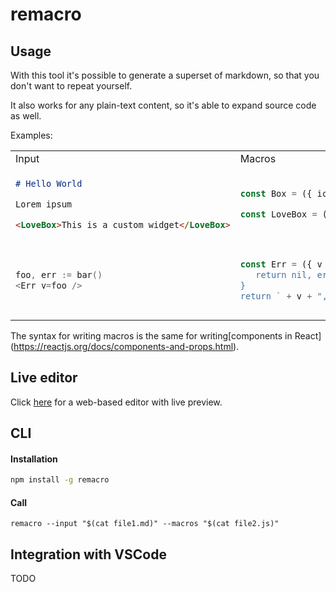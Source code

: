 # remacro

## Usage

With this tool it's possible to generate a superset of markdown, so that you don't want to repeat yourself. 

It also works for any plain-text content, so it's able to expand source code as well.

Examples: 

<table>
<tr>
<td> Input </td> <td> Macros </td> <td> Output </td>
</tr>
<tr>
</td>
<td>

```markdown
# Hello World

Lorem ipsum

<LoveBox>This is a custom widget</LoveBox>
```

</td>
<td>

```javascript
const Box = ({ icon, children }) => "> :" + icon + ": " + children

const LoveBox = ({ children }) => <Box icon="heart">{children}</Box>
```

</td>
<td>

```markdown
# Hello World

Lorem ipsum

> :heart: This is a custom widget
```

</td>
</tr>

<tr>
<td> 

```go
foo, err := bar()
<Err v=foo />
```
  
</td>
<td>

```javascript
const Err = ({ v }) => `if err != nil { 
   return nil, err; 
}
return ` + v + ", nil"
```

</td>
<td>

```go
foo, err := bar()
if err != nil { 
   return nil, err; 
}
return foo, nil
```

</td>
</tr>
</table

The syntax for writing macros is the same for writing[components in React] (https://reactjs.org/docs/components-and-props.html).

## Live editor

Click [here](https://denisidoro.github.io/remacro/) for a web-based editor with live preview. 

## CLI

#### Installation

```bash
npm install -g remacro
```

#### Call

```
remacro --input "$(cat file1.md)" --macros "$(cat file2.js)"
```

## Integration with VSCode

TODO
